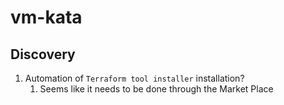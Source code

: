 # vm-kata

## Discovery

1. Automation of  `Terraform tool installer` installation?
    1. Seems like it needs to be done through the Market Place

